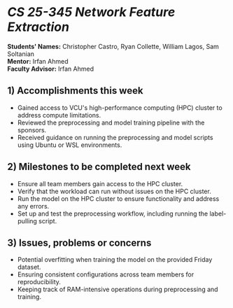 # *CS 25-345 Network Feature Extraction*

**Students' Names:** Christopher Castro, Ryan Collette, William Lagos, Sam Soltanian  
**Mentor:** Irfan Ahmed  
**Faculty Advisor:** Irfan Ahmed  

## 1) Accomplishments this week ##
   - Gained access to VCU's high-performance computing (HPC) cluster to address compute limitations.  
   - Reviewed the preprocessing and model training pipeline with the sponsors.  
   - Received guidance on running the preprocessing and model scripts using Ubuntu or WSL environments.  

## 2) Milestones to be completed next week ##
   - Ensure all team members gain access to the HPC cluster.  
   - Verify that the workload can run without issues on the HPC cluster.  
   - Run the model on the HPC cluster to ensure functionality and address any errors.  
   - Set up and test the preprocessing workflow, including running the label-pulling script.  

## 3) Issues, problems or concerns ##
   - Potential overfitting when training the model on the provided Friday dataset.  
   - Ensuring consistent configurations across team members for reproducibility.  
   - Keeping track of RAM-intensive operations during preprocessing and training.  
